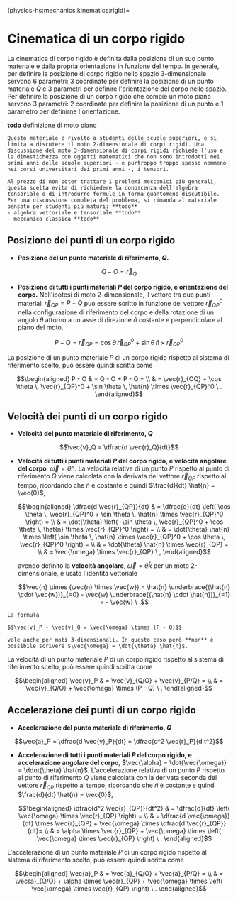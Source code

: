 <!--
```{article-info}
:author: basics
:date: "{sub-ref}`today`"
:read-time: "{sub-ref}`wordcount-minutes` min read"
```
-->

(physics-hs:mechanics:kinematics:rigid)=
# Cinematica di un corpo rigido

La cinematica di corpo rigido è definita dalla posizione di un suo punto materiale e dalla propria orientazione in funzione del tempo. In generale, per definire la posizione di corpo rigido nello spazio 3-dimensionale servono 6 parametri: 3 coordinate per definire la posizione di un punto materiale $Q$ e 3 parametri per definire l'orientazione del corpo nello spazio. Per definire la posizione di un corpo rigido che compie un moto piano servono 3 parametri: 2 coordinate per definire la posizione di un punto e 1 parametro per definirne l'orientazione.

**todo** definizione di moto piano

```{note}
Questo materiale è rivolto a studenti delle scuole superiori, e si limita a discutere il moto 2-dimensionale di corpi rigidi. Una discussione del moto 3-dimensionale di corpi rigidi richiede l'uso e la dimestichezza con oggetti matematici che non sono introdotti nei primi anni delle scuole superiori - e purtroppo troppo spesso nemmeno nei corsi universitari dei primi anni -, i tensori.

Al prezzo di non poter trattare i problemi meccanici più generali, questa scelta evita di richiedere la conoscenza dell'algebra tensoriale o di introdurre formule in forma quantomeno discutibile. Per una discussione completa del problema, si rimanda al materiale pensato per studenti più maturi: **todo**
- algebra vettoriale e tensoriale **todo**
- meccanica classica **todo**
```

<!--
(physics-hs:mechanics:kinematics:rigid-2d)=
## Problemi nel piano
-->

## Posizione dei punti di un corpo rigido

- **Posizione del un punto materiale di riferimento, $Q$.** 

$$Q - O = \vec{r}_Q$$

- **Posizione di tutti i punti materiali $P$ del corpo rigido, e orientazione del corpo.** Nell'ipotesi di moto 2-dimensionale, il vettore tra due punti materiali $\vec{r}_{QP} = P-Q$ può essere scritto in funzione del vettore $\vec{r}_{QP}^0$ nella configurazione di riferimento del corpo e della rotazione di un angolo $\theta$ attorno a un asse di direzione $\hat{n}$ costante e perpendicolare al piano del moto,

$$P - Q = \vec{r}_{QP} = \cos \theta \, \vec{r}_{QP}^0 + \sin \theta \, \hat{n} \times \vec{r}_{QP}^0$$

  La posizione di un punto materiale $P$ di un corpo rigido rispetto al sistema di riferimento scelto, può essere quindi scritta come

  $$\begin{aligned}
    P - O & = Q - O + P - Q = \\
          & = \vec{r}_{OQ} + \cos \theta \, \vec{r}_{QP}^0 + \sin \theta \, \hat{n} \times \vec{r}_{QP}^0  \ .
  \end{aligned}$$

## Velocità dei punti di un corpo rigido
- **Velocità del punto materiale di riferimento, $Q$**

$$\vec{v}_Q = \dfrac{d \vec{r}_Q}{dt}$$

- **Velocità di tutti i punti materiali $P$ del corpo rigido, e velocità angolare del corpo**, $\vec{\omega} = \dot{\theta} \hat{n}$. La velocità relativa di un punto $P$ rispetto al punto di riferimento $Q$ viene calcolata con la derivata del vettore $\vec{r}_{QP}$ rispetto al tempo, ricordando che $\hat{n}$ è costante e quindi $\frac{d}{dt} \hat{n} = \vec{0}$,

  $$\begin{aligned}
    \dfrac{d \vec{r}_{QP}}{dt} 
    & = \dfrac{d}{dt} \left(  \cos \theta \, \vec{r}_{QP}^0 + \sin \theta \, \hat{n} \times \vec{r}_{QP}^0 \right) = \\
    & = \dot{\theta} \left( -\sin \theta \, \vec{r}_{QP}^0 + \cos \theta \, \hat{n} \times \vec{r}_{QP}^0 \right) = \\
    & = \dot{\theta} \hat{n} \times \left( \sin \theta \, \hat{n} \times \vec{r}_{QP}^0 + \cos \theta \, \vec{r}_{QP}^0 \right) = \\
    & = \dot{\theta} \hat{n} \times \vec{r}_{QP} = \\
    & = \vec{\omega} \times \vec{r}_{QP} \ ,
  \end{aligned}$$ 

  avendo definito la **velocità angolare**, $\vec{\omega} = \dot{\theta} \hat{k}$ per un moto 2-dimensionale, e usato l'identità vettoriale 

  $$\vec{n} \times (\vec{n} \times \vec{w}) = \hat{n} \underbrace{(\hat{n} \cdot \vec{w})}_{=0} - \vec{w} \underbrace{(\hat{n} \cdot \hat{n})}_{=1} = - \vec{w} \ .$$

```{note}
La formula 

$$\vec{v}_P - \vec{v}_Q = \vec{\omega} \times (P - Q)$$

vale anche per moti 3-dimensionali. In questo caso però **non** è possibile scrivere $\vec{\omega} = \dot{\theta} \hat{n}$.
  ```

  La velocità di un punto materiale $P$ di un corpo rigido rispetto al sistema di riferimento scelto, può essere quindi scritta come

  $$\begin{aligned}
    \vec{v}_P & = \vec{v}_{Q/O} + \vec{v}_{P/Q} = \\
              & = \vec{v}_{Q/O} + \vec{\omega} \times (P - Q) \ .
  \end{aligned}$$

## Accelerazione dei punti di un corpo rigido
- **Accelerazione del punto materiale di riferimento, $Q$**

$$\vec{a}_P = \dfrac{d \vec{v}_P}{dt} = \dfrac{d^2 \vec{r}_P}{d t^2}$$

- **Accelerazione di tutti i punti materiali $P$ del corpo rigido, e accelerazione angolare del corpo**, $\vec{\alpha} = \dot{\vec{\omega}} = \ddot{\theta} \hat{n}$. L'accelerazione relativa di un punto $P$ rispetto al punto di riferimento $Q$ viene calcolata con la derivata seconda del vettore $\vec{r}_{QP}$ rispetto al tempo, ricordando che $\hat{n}$ è costante e quindi $\frac{d}{dt} \hat{n} = \vec{0}$,

  $$\begin{aligned}
   \dfrac{d^2 \vec{r}_{QP}}{dt^2}
     & = \dfrac{d}{dt} \left( \vec{\omega} \times \vec{r}_{QP} \right) = \\
     & = \dfrac{d \vec{\omega}}{dt} \times \vec{r}_{QP} + \vec{\omega} \times \dfrac{d \vec{r}_{QP}}{dt}= \\
     & = \alpha \times \vec{r}_{QP} + \vec{\omega} \times \left( \vec{\omega} \times \vec{r}_{QP} \right) \ .
  \end{aligned}$$

L'accelerazione di un punto materiale $P$ di un corpo rigido rispetto al sistema di riferimento scelto, può essere quindi scritta come

  $$\begin{aligned}
    \vec{a}_P & = \vec{a}_{Q/O} + \vec{a}_{P/Q} = \\
              & = \vec{a}_{Q/O} + \alpha \times \vec{r}_{QP} + \vec{\omega} \times \left( \vec{\omega} \times \vec{r}_{QP} \right) \ .
  \end{aligned}$$





